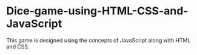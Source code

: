 # Dice-game-using-HTML-CSS-and-JavaScript

This game is designed using the concepts of JavaScript along with HTML and CSS.
